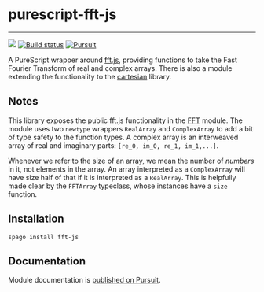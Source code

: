 # purescript-fft-js
-----
![](https://img.shields.io/badge/PureScript-1d222d.svg)
[![Build status](https://img.shields.io/github/actions/workflow/status/jeslie0/purescript-fft-js/CI.yml
)](https://github.com/jeslie0/purescript-fft-js/actions/workflows/CI.yml)
[![Pursuit](https://pursuit.purescript.org/packages/purescript-fft-js/badge)](https://pursuit.purescript.org/packages/purescript-fft-js)

A PureScript wrapper around [fft.js](https://github.com/indutny/fft.js/), providing functions to take the Fast Fourier Transform of real and complex arrays. There is also a module extending the functionality to the [cartesian](https://github.com/Ebmtranceboy/purescript-cartesian) library.

## Notes
This library exposes the public fft.js functionality in the [FFT](./src/FFT.purs) module. The module uses two `newtype` wrappers `RealArray` and `ComplexArray` to add a bit of type safety to the function types. A complex array is an interweaved array of real and imaginary parts: `[re_0, im_0, re_1, im_1,...]`.

Whenever we refer to the size of an array, we mean the number of *numbers* in it, not elements in the array. An array interpreted as a `ComplexArray` will have size half of that if it is interpreted as a `RealArray`. This is helpfully made clear by the `FFTArray` typeclass, whose instances have a `size` function.

## Installation

```
spago install fft-js
```

## Documentation

Module documentation is [published on Pursuit](http://pursuit.purescript.org/packages/purescript-fft-js).

